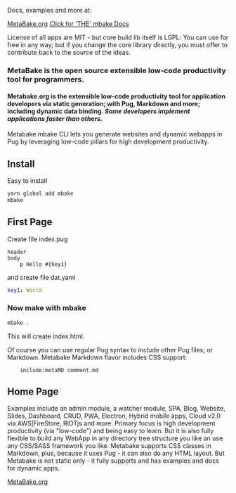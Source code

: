 
Docs, examples and more at:

[MetaBake.org](http://www.MetaBake.org)
[Click for 'THE' mbake Docs](http://doc.metabake.org/mbake/)

License of all apps are MIT - but core build lib itself is LGPL:
You can use for free in any way; but if you change the core library directly, you must offer to contribute back to the source of the ideas.


### MetaBake is the open source extensible low-code productivity tool for programmers.

#### Metabake.org is the extensible low-code productivity tool for application developers via static generation; with Pug, Markdown and more; including dynamic data binding. *Some developers implement applications faster than others.*

Metabake mbake CLI lets you generate websites and dynamic webapps in Pug by leveraging low-code pillars for high development productivity.

## Install

Easy to install

```sh
yarn global add mbake
mbake
```

## First Page

Create file index.pug
```pug
header
body
    p Hello #{key1}
```
and create file dat.yaml
```yaml
key1: World
```

### Now make with mbake

```sh
mbake .
```

This will create index.html. 

Of course you can use regular Pug syntax to include other Pug files; or Markdown. Metabake Markdown flavor includes CSS support:
```pug
    include:metaMD comment.md
```

## Home Page

Examples include an admin module, a watcher module, SPA, Blog, Website, Slides, Dashboard, CRUD, PWA, Electron, Hybrid mobile apps, Cloud v2.0 via AWS|FireStore, RIOTjs and more. 
Primary focus is high development productivity (via "low-code") and being easy to learn. But it is also fully flexible to build any WebApp in any directory tree structure you like an use any CSS/SASS framework you like.
Metabake supports CSS classes in Markdown, plus, because it uses Pug - it can also do any HTML layout. But Metabake is not static only - it fully supports and has examples and docs for dynamic apps.

[MetaBake.org](http://www.MetaBake.org)

